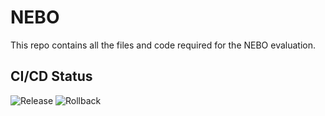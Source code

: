 # NEBO

This repo contains all the files and code required for the NEBO evaluation.

## CI/CD Status

![Release](https://github.com/<user>/<repo>/actions/workflows/release.yml/badge.svg?branch=main&ts=1)
![Rollback](https://github.com/<user>/<repo>/actions/workflows/rollback.yml/badge.svg?branch=main&ts=1)
